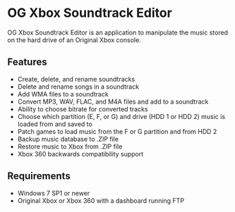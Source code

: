 # OG Xbox Soundtrack Editor
OG Xbox Soundtrack Editor is an application to manipulate the music stored on the hard drive of an Original Xbox console.

## Features
* Create, delete, and rename soundtracks
* Delete and rename songs in a soundtrack
* Add WMA files to a soundtrack
* Convert MP3, WAV, FLAC, and M4A files and add to a soundtrack
* Ability to choose bitrate for converted tracks
* Choose which partition (E, F, or G) and drive (HDD 1 or HDD 2) music is loaded from and saved to
* Patch games to load music from the F or G partition and from HDD 2
* Backup music database to .ZIP file
* Restore music to Xbox from .ZIP file
* Xbox 360 backwards compatibility support

## Requirements
* Windows 7 SP1 or newer
* Original Xbox or Xbox 360 with a dashboard running FTP